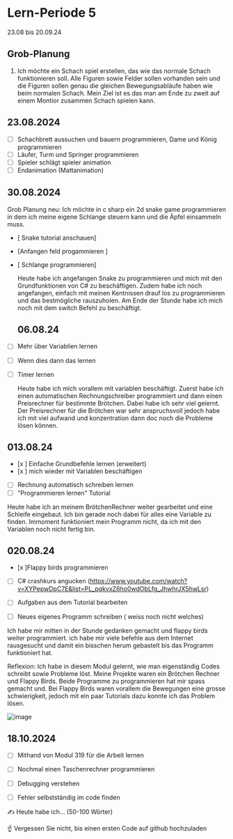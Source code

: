 # Lern-Periode 5

23.08 bis 20.09.24

## Grob-Planung

1. Ich möchte ein Schach spiel erstellen, das wie das normale Schach funktionieren soll. Alle Figuren sowie Felder sollen vorhanden sein und die Figuren sollen genau die gleichen Bewegungsabläufe haben wie beim normalen Schach. Mein Ziel ist es das man am Ende zu zweit auf einem Montior zusammen Schach spielen kann. 

## 23.08.2024

- [ ] Schachbrett aussuchen und bauern programmieren, Dame und König programmieren
- [ ] Läufer, Turm und Springer programmieren
- [ ] Spieler schlägt spieler animation
- [ ] Endanimation (Mattanimation)
## 30.08.2024
Grob Planung neu: Ich möchte in c sharp ein 2d snake game programmieren in dem ich meine eigene Schlange steuern kann und die Äpfel einsammeln muss.
- [ Snake tutorial anschauen] 
- [Anfangen feld progammieren ]
- [ Schlange programmieren]

  Heute habe ich angefangen Snake zu programmieren und mich mit den Grundfunktionen von C# zu beschäftigen. Zudem habe ich noch angefangen, einfach mit meinen Kentnissen drauf los zu programmieren und das bestmögliche rauszuholen. Am Ende der Stunde habe ich mich noch mit dem switch Befehl zu beschäftigt.

  ## 06.08.24
 - [ ] Mehr über Variablien lernen
 - [ ] Wenn dies dann das lernen
- [ ] Timer lernen

      
    Heute habe ich mich vorallem mit variablen beschäftigt. Zuerst habe ich einen automatischen Rechnungschreiber programmiert und dann einen Preisrechner für bestimmte Brötchen. Dabei habe ich sehr viel gelernt. Der Preisrechner für die Brötchen war sehr anspruchsvoll jedoch habe ich mit viel aufwand und konzentration dann doc noch die Probleme lösen können.


## 013.08.24
 - [x ] Einfache Grundbefehle lernen (erweitert)
 - [x ] mich wieder mit Variablen beschäftigen
- [ ] Rechnung automatisch schreiben lernen
- [ ] "Programmieren lernen" Tutorial

Heute habe ich an meinem BrötchenRechner weiter gearbeitet und eine Schleife eingebaut. Ich bin gerade noch dabei für alles eine Variable zu finden. Immoment funktioniert mein Programm nicht, da ich mit den Variablen noch nicht fertig bin.

## 020.08.24
- [x ]Flappy birds programmieren
 - [ ] C# crashkurs angucken (https://www.youtube.com/watch?v=XYPepwDpC7E&list=PL_pqkvxZ6ho0wdObLfg_JhwhrJX5hwLsr)
 - [ ] Aufgaben aus dem Tutorial bearbeiten
 - [ ] Neues eigenes Programm schreiben ( weiss noch nicht welches)


Ich habe mir mitten in der Stunde gedanken gemacht und flappy birds weiter programmiert. ich habe mir viele befehle aus dem Internet rausgesucht und damit ein bisschen herum gebastelt bis das Programm funktioniert hat. 


Reflexion: Ich habe in diesem Modul gelernt, wie man eigenständig Codes schreibt sowie Probleme löst. Meine Projekte waren ein Brötchen Rechner und Flappy Birds. Beide Programme zu programmieren hat mir spass gemacht und. Bei Flappy Birds waren vorallem die Bewegungen eine grosse schwierigkeit, jedoch mit ein paar Tutorials dazu konnte ich das Problem lösen.

![image](https://github.com/user-attachments/assets/80e0779d-080d-4dc8-933f-459d5e48511b)



## 18.10.2024

 - [ ] Mithand von Modul 319 für die Arbeit lernen
 - [ ] Nochmal einen Taschenrechner programmieren
 - [ ] Debugging verstehen
 - [ ] Fehler selbstständig im code finden




✍️ Heute habe ich... (50-100 Wörter)

☝️ Vergessen Sie nicht, bis einen ersten Code auf github hochzuladen
